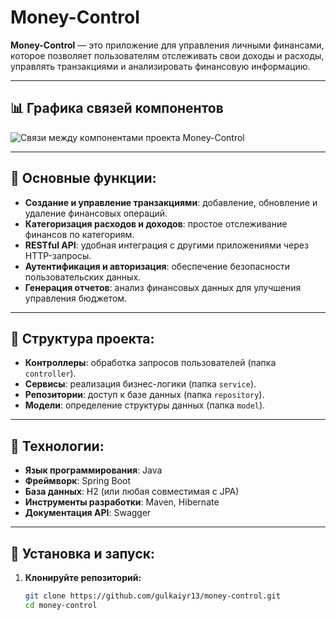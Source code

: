 # Money-Control

**Money-Control** — это приложение для управления личными финансами, которое позволяет пользователям отслеживать свои доходы и расходы, управлять транзакциями и анализировать финансовую информацию.

---

## 📊 Графика связей компонентов

![Связи между компонентами проекта Money-Control](https://i.imgur.com/placeholder.png)

---

## 📌 Основные функции:
- **Создание и управление транзакциями**: добавление, обновление и удаление финансовых операций.
- **Категоризация расходов и доходов**: простое отслеживание финансов по категориям.
- **RESTful API**: удобная интеграция с другими приложениями через HTTP-запросы.
- **Аутентификация и авторизация**: обеспечение безопасности пользовательских данных.
- **Генерация отчетов**: анализ финансовых данных для улучшения управления бюджетом.

---

## 📂 Структура проекта:
- **Контроллеры**: обработка запросов пользователей (папка `controller`).
- **Сервисы**: реализация бизнес-логики (папка `service`).
- **Репозитории**: доступ к базе данных (папка `repository`).
- **Модели**: определение структуры данных (папка `model`).

---

## 🚀 Технологии:
- **Язык программирования**: Java
- **Фреймворк**: Spring Boot
- **База данных**: H2 (или любая совместимая с JPA)
- **Инструменты разработки**: Maven, Hibernate
- **Документация API**: Swagger

---

## 📘 Установка и запуск:
1. **Клонируйте репозиторий:**
   ```bash
   git clone https://github.com/gulkaiyr13/money-control.git
   cd money-control
